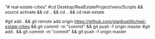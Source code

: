 "# real-estate-cities"
#cd Desktop/RealEstateProject/venv/Scripts && source activate && cd .. && cd .. && cd real-estate

#git add . && git remote add origin https://github.com/gianbustillo/real-estate-cities && git commit -m "commit" && git push -f origin master
#git add . && git commit -m "commit" && git push -f origin master 

